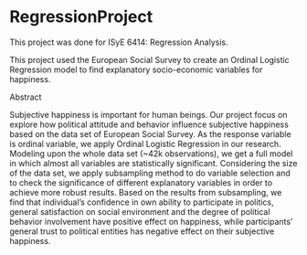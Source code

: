 # RegressionProject

This project was done for ISyE 6414: Regression Analysis.

This project used the European Social Survey to create an Ordinal Logistic Regression model to find explanatory socio-economic variables for happiness.

Abstract 

Subjective happiness is important for human beings. Our project focus on
explore how political attitude and behavior influence subjective happiness based on the
data set of European Social Survey. As the response variable is ordinal variable, we
apply Ordinal Logistic Regression in our research. Modeling upon the whole data set
(~42k observations), we get a full model in which almost all variables are statistically
significant. Considering the size of the data set, we apply subsampling method to do
variable selection and to check the significance of different explanatory variables in
order to achieve more robust results. Based on the results from subsampling, we find
that individual’s confidence in own ability to participate in politics, general satisfaction on
social environment and the degree of political behavior involvement have positive effect
on happiness, while participants’ general trust to political entities has negative effect on
their subjective happiness.

